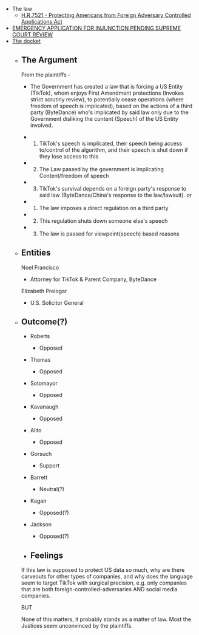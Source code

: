 - The law
  - [H.R.7521 - Protecting Americans from Foreign Adversary Controlled Applications Act](https://www.congress.gov/bill/118th-congress/house-bill/7521/text)
- [EMERGENCY APPLICATION FOR INJUNCTION PENDING SUPREME COURT REVIEW](https://www.supremecourt.gov/DocketPDF/24/24-656/335257/20241216144658388_TikTok%20Inc.%20v.%20Garland%20-%20SCOTUS%20Application%20for%20Injunction.pdf)
- [The docket](https://www.scotusblog.com/case-files/cases/tiktok-inc-v-garland/)
  - ## The Argument
    From the plaintiffs - 
    - The Government has created a law that is forcing a US Entity (TikTok), whom enjoys First Amendment protections (Invokes strict scrutiny review), to potentially cease operations (where freedom of speech is implicated), based on the actions of a third party (ByteDance) who's implicated by said law only due to the Government disliking the content (Speech) of the US Entity involved.
    
    - 1. TikTok's speech is implicated, their speech being access to/control of the algorithm, and their speech is shut down if they lose access to this
    - 2. The Law passed by the government is implicating Content/freedom of speech
    - 3. TikTok's survival depends on a foreign party's response to said law (ByteDance/China's response to the law/lawsuit).
     or
    - 1. The law imposes a direct regulation on a third party
    - 2. This regulation shuts down someone else's speech
    - 3. The law is passed for viewpoint(speech) based reasons
  - ## Entities
    Noel Francisco
    - Attorney for TikTok & Parent Company, ByteDance
    
    Elizabeth Prelogar
    - U.S. Solicitor General
  - ## Outcome(?)
    - Roberts
      - Opposed
    - Thomas
      - Opposed
    - Sotomayor
      - Opposed
    - Kavanaugh
      - Opposed
    - Alito
      - Opposed
    - Gorsuch
      - Support
    - Barrett
      - Neutral(?)
    - Kagan
      - Opposed(?)
    - Jackson
      - Opposed(?)
    
    - ## Feelings
    If this law is supposed to protect US data so much, why are there carveouts for other types of companies, and why does the language seem to target TikTok with surgical precision, e.g. only companies that are both foreign-controlled-adversaries AND social media companies.
    
    BUT
    
    None of this matters, it probably stands as a matter of law. Most the Justices seem unconvinced by the plaintiffs.
    
    #